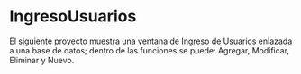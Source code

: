 # IngresoUsuarios
El siguiente proyecto muestra una ventana de Ingreso de Usuarios enlazada a una base de datos; dentro de las funciones se puede: Agregar, Modificar, Eliminar y Nuevo.

